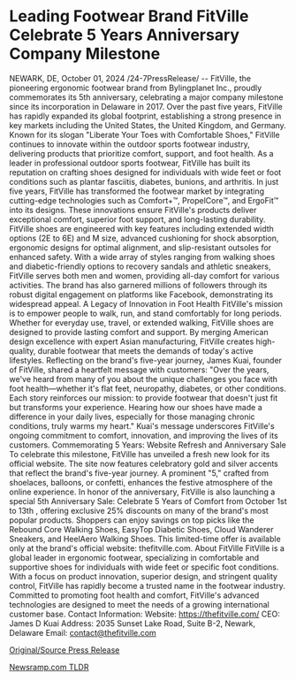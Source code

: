 # Leading Footwear Brand FitVille Celebrate 5 Years Anniversary Company Milestone

NEWARK, DE, October 01, 2024 /24-7PressRelease/ -- FitVille, the pioneering ergonomic footwear brand from Bylingplanet Inc., proudly commemorates its 5th anniversary, celebrating a major company milestone since its incorporation in Delaware in 2017. Over the past five years, FitVille has rapidly expanded its global footprint, establishing a strong presence in key markets including the United States, the United Kingdom, and Germany. Known for its slogan "Liberate Your Toes with Comfortable Shoes," FitVille continues to innovate within the outdoor sports footwear industry, delivering products that prioritize comfort, support, and foot health.  As a leader in professional outdoor sports footwear, FitVille has built its reputation on crafting shoes designed for individuals with wide feet or foot conditions such as plantar fasciitis, diabetes, bunions, and arthritis. In just five years, FitVille has transformed the footwear market by integrating cutting-edge technologies such as Comfort+™, PropelCore™, and ErgoFit™ into its designs. These innovations ensure FitVille's products deliver exceptional comfort, superior foot support, and long-lasting durability.  FitVille shoes are engineered with key features including extended width options (2E to 6E) and M size, advanced cushioning for shock absorption, ergonomic designs for optimal alignment, and slip-resistant outsoles for enhanced safety. With a wide array of styles ranging from walking shoes and diabetic-friendly options to recovery sandals and athletic sneakers, FitVille serves both men and women, providing all-day comfort for various activities. The brand has also garnered millions of followers through its robust digital engagement on platforms like Facebook, demonstrating its widespread appeal.  A Legacy of Innovation in Foot Health FitVille's mission is to empower people to walk, run, and stand comfortably for long periods. Whether for everyday use, travel, or extended walking, FitVille shoes are designed to provide lasting comfort and support. By merging American design excellence with expert Asian manufacturing, FitVille creates high-quality, durable footwear that meets the demands of today's active lifestyles.  Reflecting on the brand's five-year journey, James Kuai, founder of FitVille, shared a heartfelt message with customers: "Over the years, we've heard from many of you about the unique challenges you face with foot health—whether it's flat feet, neuropathy, diabetes, or other conditions. Each story reinforces our mission: to provide footwear that doesn't just fit but transforms your experience. Hearing how our shoes have made a difference in your daily lives, especially for those managing chronic conditions, truly warms my heart." Kuai's message underscores FitVille's ongoing commitment to comfort, innovation, and improving the lives of its customers.  Commemorating 5 Years: Website Refresh and Anniversary Sale To celebrate this milestone, FitVille has unveiled a fresh new look for its official website. The site now features celebratory gold and silver accents that reflect the brand's five-year journey. A prominent "5," crafted from shoelaces, balloons, or confetti, enhances the festive atmosphere of the online experience.  In honor of the anniversary, FitVille is also launching a special 5th Anniversary Sale: Celebrate 5 Years of Comfort from October 1st to 13th , offering exclusive 25% discounts on many of the brand's most popular products. Shoppers can enjoy savings on top picks like the Rebound Core Walking Shoes, EasyTop Diabetic Shoes, Cloud Wanderer Sneakers, and HeelAero Walking Shoes. This limited-time offer is available only at the brand's official website: thefitville.com.  About FitVille FitVille is a global leader in ergonomic footwear, specializing in comfortable and supportive shoes for individuals with wide feet or specific foot conditions. With a focus on product innovation, superior design, and stringent quality control, FitVille has rapidly become a trusted name in the footwear industry. Committed to promoting foot health and comfort, FitVille's advanced technologies are designed to meet the needs of a growing international customer base.  Contact Information: Website: https://thefitville.com/ CEO: James D Kuai Address: 2035 Sunset Lake Road, Suite B-2, Newark, Delaware Email: contact@thefitville.com 

[Original/Source Press Release](https://www.24-7pressrelease.com/press-release/514759/leading-footwear-brand-fitville-celebrate-5-years-anniversary-company-milestone) 

[Newsramp.com TLDR](https://newsramp.com/None) 